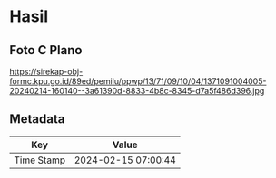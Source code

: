 # Hasil

## Foto C Plano

https://sirekap-obj-formc.kpu.go.id/89ed/pemilu/ppwp/13/71/09/10/04/1371091004005-20240214-160140--3a61390d-8833-4b8c-8345-d7a5f486d396.jpg


## Metadata

| Key        | Value               |
| ---------- | ------------------- |
| Time Stamp | 2024-02-15 07:00:44 |



